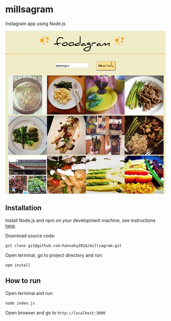 # millsagram

Instagram app using Node.js

![screenshot](https://github.com/hannahy2014/millsagram/blob/master/screenshots/main.png?raw=true)

## Installation

Install Node.js and npm on your development machine, see instructions [here](https://nodejs.org/download/).

Download source code:

```
git clone git@github.com:hannahy2014/millsagram.git
```
Open terminal, go to project directory and run:

```
npm install
```

## How to run

Open terminal and run:

```
node index.js
```

Open browser and go to `http://localhost:3000`
 